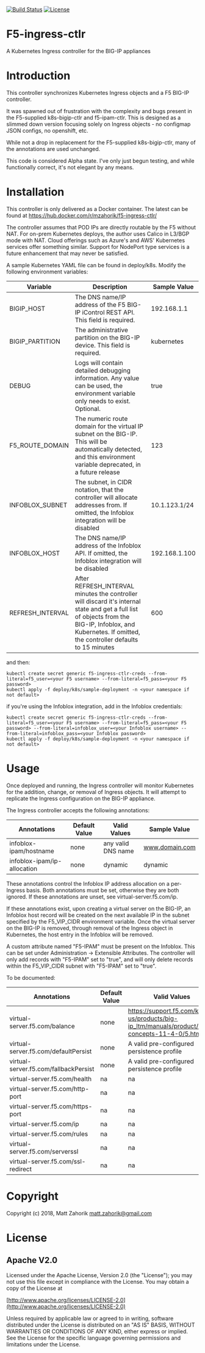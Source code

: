 [![Build Status](https://travis-ci.org/mzahorik/f5-ingress-ctlr.svg?branch=master)](https://travis-ci.org/mzahorik/f5-ingress-ctlr) [![License](https://img.shields.io/badge/License-Apache%202.0-blue.svg)](https://opensource.org/licenses/Apache-2.0)
# F5-ingress-ctlr
A Kubernetes Ingress controller for the BIG-IP appliances

# Introduction

This controller synchronizes Kubernetes Ingress objects and a F5 BIG-IP controller.

It was spawned out of frustration with the complexity and bugs present in the F5-supplied k8s-bigip-ctlr and f5-ipam-ctlr.  This is designed as a slimmed down version focusing solely on Ingress objects - no configmap JSON configs, no openshift, etc.

While not a drop in replacement for the F5-supplied k8s-bigip-ctlr, many of the annotations are used unchanged.

This code is considered Alpha state.  I've only just begun testing, and while functionally correct, it's not elegant by any means.

# Installation

This controller is only delivered as a Docker container.  The latest can be found at https://hub.docker.com/r/mzahorik/f5-ingress-ctlr/

The controller assumes that POD IPs are directly routable by the F5 without NAT.  For on-prem Kubernetes deploys, the author uses Calico in L3/BGP mode with NAT.  Cloud offerings such as Azure's and AWS' Kubernetes services offer something similar.  Support for NodePort type services is a future enhancement that may never be satisfied.

A sample Kubernetes YAML file can be found in deploy/k8s.  Modify the following environment variables:

Variable | Description | Sample Value
-------- | ----------- | ------------
BIGIP_HOST | The DNS name/IP address of the F5 BIG-IP iControl REST API.  This field is required. | 192.168.1.1
BIGIP_PARTITION | The administrative partition on the BIG-IP device.  This field is required. | kubernetes
DEBUG | Logs will contain detailed debugging information.  Any value can be used, the environment variable only needs to exist. Optional. | true
F5_ROUTE_DOMAIN | The numeric route domain for the virtual IP subnet on the BIG-IP. This will be automatically detected, and this environment variable deprecated, in a future release  | 123
INFOBLOX_SUBNET | The subnet, in CIDR notation, that the controller will allocate addresses from.  If omitted, the Infoblox integration will be disabled | 10.1.123.1/24
INFOBLOX_HOST | The DNS name/IP address of the Infoblox API. If omitted, the Infoblox integration will be disabled | 192.168.1.100
REFRESH_INTERVAL | After REFRESH_INTERVAL minutes the controller will discard it's internal state and get a full list of objects from the BIG-IP, Infoblox, and Kubernetes.  If omitted, the controller defaults to 15 minutes | 600

and then:

```
kubectl create secret generic f5-ingress-ctlr-creds --from-literal=f5_user=<your F5 username> --from-literal=f5_pass=<your F5 password>
kubectl apply -f deploy/k8s/sample-deployment -n <your namespace if not default>
```

if you're using the Infoblox integration, add in the Infoblox credentials:

```
kubectl create secret generic f5-ingress-ctlr-creds --from-literal=f5_user=<your F5 username> --from-literal=f5_pass=<your F5 password> --from-literal=infoblox_user=<your Infoblox username> --from-literal=infoblox_pass=<your Infoblox password>
kubectl apply -f deploy/k8s/sample-deployment -n <your namespace if not default>
```

# Usage

Once deployed and running, the Ingress controller will monitor Kubernetes for the addition, change, or removal of Ingress objects.  It will attempt to replicate the Ingress configuration on the BIG-IP appliance.

The Ingress controller accepts the following annotations:

Annotations | Default Value | Valid Values | Sample Value
----------- | ------------- | ------------ | ------------
infoblox-ipam/hostname | none | any valid DNS name | www.domain.com
infoblox-ipam/ip-allocation | none | dynamic | dynamic

These annotations control the Infoblox IP address allocation on a per-Ingress basis.  Both annotations must be set, otherwise they are both ignored.  If these annotations are unset, see virtual-server.f5.com/ip.

If these annotations exist, upon creating a virtual server on the BIG-IP, an Infoblox host record will be created on the next available IP in the subnet specified by the F5_VIP_CIDR environment variable.  Once the virtual server on the BIG-IP is removed, through removal of the Ingress object in Kubernetes, the host entry in the Infoblox will be removed.

A custom attribute named "F5-IPAM" must be present on the Infoblox. This can be set under Administration -> Extensible Attributes.  The controller will only add records with "F5-IPAM" set to "true", and will only delete records within the F5_VIP_CIDR subnet with "F5-IPAM" set to "true".

To be documented:

Annotations | Default Value | Valid Values | Sample Value
----------- | ------------- | ------------ | ------------
virtual-server.f5.com/balance | none | https://support.f5.com/kb/en-us/products/big-ip_ltm/manuals/product/ltm-concepts-11-4-0/5.html | round-robin
virtual-server.f5.com/defaultPersist | none | A valid pre-configured persistence profile | /Common/ssl
virtual-server.f5.com/fallbackPersist | none | A valid pre-configured persistence profile | /Common/source_addr
virtual-server.f5.com/health | na | na | na
virtual-server.f5.com/http-port | na | na | na
virtual-server.f5.com/https-port | na | na | na
virtual-server.f5.com/ip | na | na | na
virtual-server.f5.com/rules | na | na | na
virtual-server.f5.com/serverssl | na | na | na
virtual-server.f5.com/ssl-redirect | na | na | na

# Copyright

Copyright (c) 2018, Matt Zahorik <matt.zahorik@gmail.com>

# License

## Apache V2.0

Licensed under the Apache License, Version 2.0 (the "License"); you may not use
this file except in compliance with the License. You may obtain a copy of the
License at

[http://www.apache.org/licenses/LICENSE-2.0](http://www.apache.org/licenses/LICENSE-2.0)

Unless required by applicable law or agreed to in writing, software
distributed under the License is distributed on an "AS IS" BASIS,
WITHOUT WARRANTIES OR CONDITIONS OF ANY KIND, either express or implied.
See the License for the specific language governing permissions and limitations
under the License.
